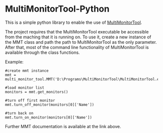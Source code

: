 # MultiMonitorTool-Python
This is a simple python library to enable the use of [MultiMonitorTool](http://www.nirsoft.net/utils/multi_monitor_tool.html).

The project requires that the MultiMonitorTool executable be accessible from the maching that it is running on. To use it, create a new 
instance of the MMT class and path the path to MultiMonitorTool as the only parameter. After that, most of the command line functionality
of MultiMonitorTool is available through the class functions.

Example:
```
#create mmt instance
mmt = multi_monitor_tool.MMT('D:\Programs\MultiMonitorTool\MultiMonitorTool.exe')

#load monitor list
monitors = mmt.get_monitors()

#turn off first monitor
mmt.turn_off_monitor(monitors[0]['Name'])

#turn back on
mmt.turn_on_monitor(monitors[0]['Name'])
```

Further MMT documentation is available at the link above.
